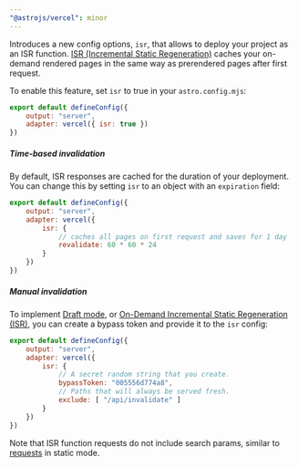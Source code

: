 ```yaml
---
"@astrojs/vercel": minor
---
```


Introduces a new config options, `isr`, that allows to deploy your project as an ISR function. [ISR (Incremental Static Regeneration)](https://vercel.com/docs/incremental-static-regeneration) caches your on-demand rendered pages in the same way as prerendered pages after first request.

To enable this feature, set `isr` to true in your `astro.config.mjs`:

```js
export default defineConfig({
    output: "server",
    adapter: vercel({ isr: true })
})
```

##### Time-based invalidation

By default, ISR responses are cached for the duration of your deployment. You can change this by setting `isr` to an object with an `expiration` field:

```js
export default defineConfig({
    output: "server",
    adapter: vercel({
        isr: {
            // caches all pages on first request and saves for 1 day
            revalidate: 60 * 60 * 24
        }
    })
})
```

##### Manual invalidation

To implement [Draft mode](https://vercel.com/docs/build-output-api/v3/features#draft-mode), or [On-Demand Incremental Static Regeneration (ISR)](https://vercel.com/docs/build-output-api/v3/features#on-demand-incremental-static-regeneration-isr), you can create a bypass token and provide it to the `isr` config: 

```js
export default defineConfig({
    output: "server",
    adapter: vercel({
        isr: {
            // A secret random string that you create.
            bypassToken: "005556d774a8",
            // Paths that will always be served fresh.
            exclude: [ "/api/invalidate" ] 
        }
    })
})
```

Note that ISR function requests do not include search params, similar to [requests](https://docs.astro.build/en/reference/api-reference/#astrorequest) in static mode.
